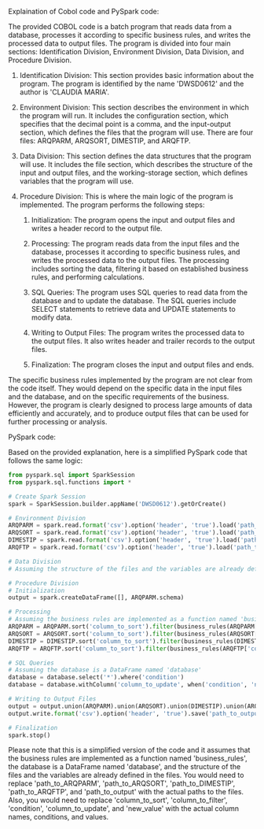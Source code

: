 Explaination of Cobol code and PySpark code:

The provided COBOL code is a batch program that reads data from a database, processes it according to specific business rules, and writes the processed data to output files. The program is divided into four main sections: Identification Division, Environment Division, Data Division, and Procedure Division.

1. Identification Division: This section provides basic information about the program. The program is identified by the name 'DWSD0612' and the author is 'CLAUDIA MARIA'.

2. Environment Division: This section describes the environment in which the program will run. It includes the configuration section, which specifies that the decimal point is a comma, and the input-output section, which defines the files that the program will use. There are four files: ARQPARM, ARQSORT, DIMESTIP, and ARQFTP.

3. Data Division: This section defines the data structures that the program will use. It includes the file section, which describes the structure of the input and output files, and the working-storage section, which defines variables that the program will use.

4. Procedure Division: This is where the main logic of the program is implemented. The program performs the following steps:

   1. Initialization: The program opens the input and output files and writes a header record to the output file.

   2. Processing: The program reads data from the input files and the database, processes it according to specific business rules, and writes the processed data to the output files. The processing includes sorting the data, filtering it based on established business rules, and performing calculations.

   3. SQL Queries: The program uses SQL queries to read data from the database and to update the database. The SQL queries include SELECT statements to retrieve data and UPDATE statements to modify data.

   4. Writing to Output Files: The program writes the processed data to the output files. It also writes header and trailer records to the output files.

   5. Finalization: The program closes the input and output files and ends.

The specific business rules implemented by the program are not clear from the code itself. They would depend on the specific data in the input files and the database, and on the specific requirements of the business. However, the program is clearly designed to process large amounts of data efficiently and accurately, and to produce output files that can be used for further processing or analysis.



PySpark code:

Based on the provided explanation, here is a simplified PySpark code that follows the same logic:

```python
from pyspark.sql import SparkSession
from pyspark.sql.functions import *

# Create Spark Session
spark = SparkSession.builder.appName('DWSD0612').getOrCreate()

# Environment Division
ARQPARM = spark.read.format('csv').option('header', 'true').load('path_to_ARQPARM')
ARQSORT = spark.read.format('csv').option('header', 'true').load('path_to_ARQSORT')
DIMESTIP = spark.read.format('csv').option('header', 'true').load('path_to_DIMESTIP')
ARQFTP = spark.read.format('csv').option('header', 'true').load('path_to_ARQFTP')

# Data Division
# Assuming the structure of the files and the variables are already defined in the files

# Procedure Division
# Initialization
output = spark.createDataFrame([], ARQPARM.schema)

# Processing
# Assuming the business rules are implemented as a function named 'business_rules'
ARQPARM = ARQPARM.sort('column_to_sort').filter(business_rules(ARQPARM['column_to_filter']))
ARQSORT = ARQSORT.sort('column_to_sort').filter(business_rules(ARQSORT['column_to_filter']))
DIMESTIP = DIMESTIP.sort('column_to_sort').filter(business_rules(DIMESTIP['column_to_filter']))
ARQFTP = ARQFTP.sort('column_to_sort').filter(business_rules(ARQFTP['column_to_filter']))

# SQL Queries
# Assuming the database is a DataFrame named 'database'
database = database.select('*').where('condition')
database = database.withColumn('column_to_update', when('condition', 'new_value').otherwise(database['column_to_update']))

# Writing to Output Files
output = output.union(ARQPARM).union(ARQSORT).union(DIMESTIP).union(ARQFTP)
output.write.format('csv').option('header', 'true').save('path_to_output')

# Finalization
spark.stop()
```

Please note that this is a simplified version of the code and it assumes that the business rules are implemented as a function named 'business_rules', the database is a DataFrame named 'database', and the structure of the files and the variables are already defined in the files. You would need to replace 'path_to_ARQPARM', 'path_to_ARQSORT', 'path_to_DIMESTIP', 'path_to_ARQFTP', and 'path_to_output' with the actual paths to the files. Also, you would need to replace 'column_to_sort', 'column_to_filter', 'condition', 'column_to_update', and 'new_value' with the actual column names, conditions, and values.